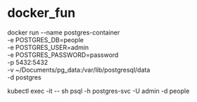 # docker_fun

docker run --name postgres-container \
  -e POSTGRES_DB=people \
  -e POSTGRES_USER=admin \
  -e POSTGRES_PASSWORD=password \
  -p 5432:5432 \
  -v ~/Documents/pg_data:/var/lib/postgresql/data \
  -d postgres

kubectl exec -it <py-backand-pod-name> -- sh
psql -h postgres-svc -U admin -d people